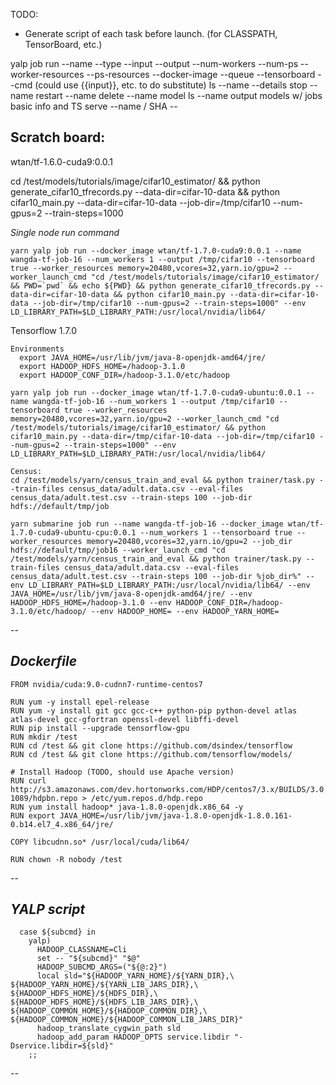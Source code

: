 TODO:
* Generate script of each task before launch. (for CLASSPATH, TensorBoard, etc.)

yalp
 job
   run
   --name
   --type
   --input
   --output
   --num-workers
   --num-ps
   --worker-resources
   --ps-resources
   --docker-image <docker-image>
   --queue <queue-name>
   --tensorboard
   --cmd (could use {{input}}, etc. to do substitute)
   ls
   --name
   --details
   stop
   --name
   restart
   --name
   delete
   --name
 model
   ls
   --name
     output models w/ jobs basic info and TS
   serve
   --name / SHA
   --<look at simple-tensor-serving doc> 


Scratch board:
--
wtan/tf-1.6.0-cuda9:0.0.1

cd /test/models/tutorials/image/cifar10_estimator/ && python generate_cifar10_tfrecords.py --data-dir=cifar-10-data && python cifar10_main.py --data-dir=cifar-10-data --job-dir=/tmp/cifar10 --num-gpus=2 --train-steps=1000

*Single node run command* 
```
yarn yalp job run --docker_image wtan/tf-1.7.0-cuda9:0.0.1 --name wangda-tf-job-16 --num_workers 1 --output /tmp/cifar10 --tensorboard true --worker_resources memory=20480,vcores=32,yarn.io/gpu=2 --worker_launch_cmd "cd /test/models/tutorials/image/cifar10_estimator/ && PWD=`pwd` && echo ${PWD} && python generate_cifar10_tfrecords.py --data-dir=cifar-10-data && python cifar10_main.py --data-dir=cifar-10-data --job-dir=/tmp/cifar10 --num-gpus=2 --train-steps=1000" --env LD_LIBRARY_PATH=$LD_LIBRARY_PATH:/usr/local/nvidia/lib64/
```

Tensorflow 1.7.0
```
Environments
  export JAVA_HOME=/usr/lib/jvm/java-8-openjdk-amd64/jre/
  export HADOOP_HDFS_HOME=/hadoop-3.1.0
  export HADOOP_CONF_DIR=/hadoop-3.1.0/etc/hadoop
```

```
yarn yalp job run --docker_image wtan/tf-1.7.0-cuda9-ubuntu:0.0.1 --name wangda-tf-job-16 --num_workers 1 --output /tmp/cifar10 --tensorboard true --worker_resources memory=20480,vcores=32,yarn.io/gpu=2 --worker_launch_cmd "cd /test/models/tutorials/image/cifar10_estimator/ && python cifar10_main.py --data-dir=/tmp/cifar-10-data --job-dir=/tmp/cifar10 --num-gpus=2 --train-steps=1000" --env LD_LIBRARY_PATH=$LD_LIBRARY_PATH:/usr/local/nvidia/lib64/
```

```
Census: 
cd /test/models/yarn/census_train_and_eval && python trainer/task.py --train-files census_data/adult.data.csv --eval-files census_data/adult.test.csv --train-steps 100 --job-dir hdfs://default/tmp/job

yarn submarine job run --name wangda-tf-job-16 --docker_image wtan/tf-1.7.0-cuda9-ubuntu-cpu:0.0.1 --num_workers 1 --tensorboard true --worker_resources memory=20480,vcores=32,yarn.io/gpu=2 --job_dir hdfs://default/tmp/job16 --worker_launch_cmd "cd /test/models/yarn/census_train_and_eval && python trainer/task.py --train-files census_data/adult.data.csv --eval-files census_data/adult.test.csv --train-steps 100 --job-dir %job_dir%" --env LD_LIBRARY_PATH=$LD_LIBRARY_PATH:/usr/local/nvidia/lib64/ --env JAVA_HOME=/usr/lib/jvm/java-8-openjdk-amd64/jre/ --env HADOOP_HDFS_HOME=/hadoop-3.1.0 --env HADOOP_CONF_DIR=/hadoop-3.1.0/etc/hadoop/ --env HADOOP_HOME= --env HADOOP_YARN_HOME=
```
--

*Dockerfile*
--
```
FROM nvidia/cuda:9.0-cudnn7-runtime-centos7

RUN yum -y install epel-release
RUN yum -y install git gcc gcc-c++ python-pip python-devel atlas atlas-devel gcc-gfortran openssl-devel libffi-devel
RUN pip install --upgrade tensorflow-gpu
RUN mkdir /test
RUN cd /test && git clone https://github.com/dsindex/tensorflow
RUN cd /test && git clone https://github.com/tensorflow/models/

# Install Hadoop (TODO, should use Apache version)
RUN curl http://s3.amazonaws.com/dev.hortonworks.com/HDP/centos7/3.x/BUILDS/3.0.0.0-1089/hdpbn.repo > /etc/yum.repos.d/hdp.repo
RUN yum install hadoop* java-1.8.0-openjdk.x86_64 -y
RUN export JAVA_HOME=/usr/lib/jvm/java-1.8.0-openjdk-1.8.0.161-0.b14.el7_4.x86_64/jre/

COPY libcudnn.so* /usr/local/cuda/lib64/

RUN chown -R nobody /test
```
--

*YALP script*
--
```
  case ${subcmd} in
    yalp)
      HADOOP_CLASSNAME=Cli
      set -- "${subcmd}" "$@"
      HADOOP_SUBCMD_ARGS=("${@:2}")
      local sld="${HADOOP_YARN_HOME}/${YARN_DIR},\
${HADOOP_YARN_HOME}/${YARN_LIB_JARS_DIR},\
${HADOOP_HDFS_HOME}/${HDFS_DIR},\
${HADOOP_HDFS_HOME}/${HDFS_LIB_JARS_DIR},\
${HADOOP_COMMON_HOME}/${HADOOP_COMMON_DIR},\
${HADOOP_COMMON_HOME}/${HADOOP_COMMON_LIB_JARS_DIR}"
      hadoop_translate_cygwin_path sld
      hadoop_add_param HADOOP_OPTS service.libdir "-Dservice.libdir=${sld}"
    ;;
```
--